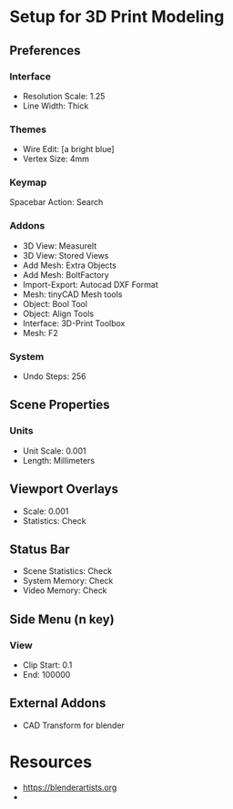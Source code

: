 # Setup for 3D Print Modeling

## Preferences
### Interface
- Resolution Scale: 1.25
- Line Width: Thick

### Themes
- Wire Edit: [a bright blue]
- Vertex Size: 4mm

### Keymap
Spacebar Action: Search

### Addons
- 3D View: MeasureIt
- 3D View: Stored Views
- Add Mesh: Extra Objects
- Add Mesh: BoltFactory
- Import-Export: Autocad DXF Format
- Mesh: tinyCAD Mesh tools
- Object: Bool Tool
- Object: Align Tools
- Interface: 3D-Print Toolbox
- Mesh: F2

### System
- Undo Steps: 256

## Scene Properties
### Units
- Unit Scale: 0.001
- Length: Millimeters

## Viewport Overlays
- Scale: 0.001
- Statistics: Check

## Status Bar
- Scene Statistics: Check
- System Memory: Check
- Video Memory: Check

## Side Menu (n key)
### View
- Clip Start: 0.1
- End: 100000

## External Addons
- CAD Transform for blender

# Resources
- https://blenderartists.org
- 
